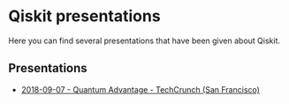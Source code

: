 # Qiskit presentations

Here you can find several presentations that have been given about Qiskit.

## Presentations

* [2018-09-07 - Quantum Advantage - TechCrunch (San Francisco)](./2018-09-07_TechCrunch/)
